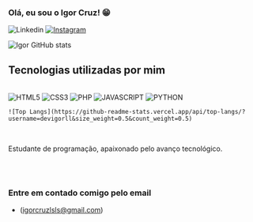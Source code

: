 ### Olá, eu sou o Igor Cruz! 😁

![Linkedin](https://img.shields.io/badge/LinkedIn-0077B5?style=for-the-badge&logo=linkedin&logoColor=white)
[![Instagram](https://img.shields.io/badge/Instagram-E4405F?style=for-the-badge&logo=instagram&logoColor=white)](https://www.instagram.com/i.cruzll/)

![Igor GitHub stats](https://github-readme-stats.vercel.app/api?username=devigorll&show_icons=true&theme=dark)


## Tecnologias utilizadas por mim 

<div style="display: inline-block"><br/>
    <img aling="center" alt="HTML5" src="https://img.shields.io/badge/HTML5-E34F26?style=for-the-badge&logo=html5&logoColor=white">
    <img aling="center" alt="CSS3" src="https://img.shields.io/badge/CSS3-1572B6?style=for-the-badge&logo=css3&logoColor=white">
    <img aling="center" alt="PHP" src="https://img.shields.io/badge/PHP-777BB4?style=for-the-badge&logo=php&logoColor=white">
    <img aling="center" alt="JAVASCRIPT" src="https://img.shields.io/badge/JavaScript-323330?style=for-the-badge&logo=javascript&logoColor=F7DF1E">
    <img aling="center" alt="PYTHON" src="https://img.shields.io/badge/Python-14354C?style=for-the-badge&logo=python&logoColor=white">

    ![Top Langs](https://github-readme-stats.vercel.app/api/top-langs/?username=devigorll&size_weight=0.5&count_weight=0.5)

</div>
<br/><br/>

Estudante de programação, apaixonado pelo avanço tecnológico.

<br/><br/>
### Entre em contado comigo pelo email

- (igorcruzlsls@gmail.com)
